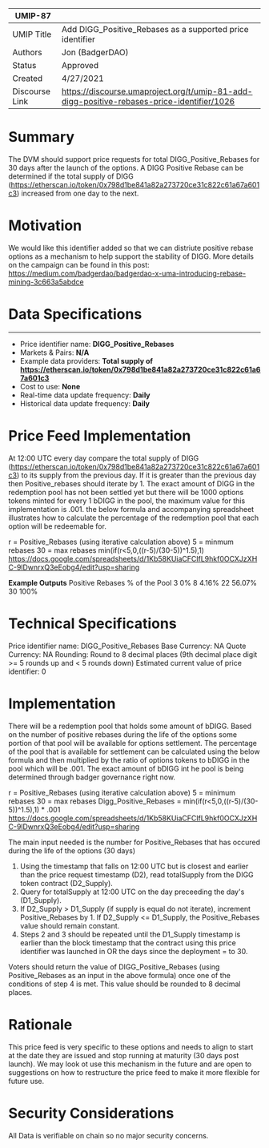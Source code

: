 
| UMIP-87               |                                                               |
| ------------------- | ------------------------------------------------------------- |
| UMIP Title          | Add DIGG_Positive_Rebases as a supported price identifier|
| Authors             | Jon (BadgerDAO)                                               |
| Status              | Approved                                                         |
| Created             | 4/27/2021                                                     |
| Discourse Link      | https://discourse.umaproject.org/t/umip-81-add-digg-positive-rebases-price-identifier/1026           |

# Summary 

The DVM should support price requests for total DIGG_Positive_Rebases for 30 days after the launch of the options. A DIGG Positive Rebase can be determined if the total supply of DIGG (https://etherscan.io/token/0x798d1be841a82a273720ce31c822c61a67a601c3) increased from one day to the next.


# Motivation

We would like this identifier added so that we can distriute positive rebase options as a mechanism to help support the stability of DIGG.  More details on the campaign can be found in this post:
https://medium.com/badgerdao/badgerdao-x-uma-introducing-rebase-mining-3c663a5abdce

# Data Specifications

-----------------------------------------
- Price identifier name: **DIGG_Positive_Rebases** 
- Markets & Pairs: **N/A**
- Example data providers: **Total supply of https://etherscan.io/token/0x798d1be841a82a273720ce31c822c61a67a601c3** 
- Cost to use: **None**
- Real-time data update frequency: **Daily** 
- Historical data update frequency: **Daily** 

# Price Feed Implementation

At 12:00 UTC every day compare the total supply of DIGG (https://etherscan.io/token/0x798d1be841a82a273720ce31c822c61a67a601c3) to its supply from the previous day.  If it is greater than the previous day then Positive_rebases should iterate by 1.  The exact amount of DIGG in the redemption pool has not been settled yet but there will be 1000 options tokens minted for every 1 bDIGG in the pool, the maximum value for this implementation is .001.  the below formula and accompanying spreadsheet illustrates how to calculate the percentage of the redemption pool that each option will be redeemable for.  

r = Positive_Rebases (using iterative calculation above)
5 = minmum rebases
30 = max rebases
min(if(r<5,0,((r-5)/(30-5))^1.5),1)
https://docs.google.com/spreadsheets/d/1Kb58KUiaCFClfL9hkf0OCXJzXHC-9lDwnrxQ3eEobg4/edit?usp=sharing

**Example Outputs**
Positive Rebases  % of the Pool
3                 0%
8                 4.16%
22                56.07%
30                100%


# Technical Specifications

Price identifier name: DIGG_Positive_Rebases
Base Currency: NA
Quote Currency: NA
Rounding: Round to 8 decimal places (9th decimal place digit >= 5 rounds up and < 5 rounds down)
Estimated current value of price identifier: 0

# Implementation

There will be a redemption pool that holds some amount of bDIGG.  Based on the number of positive rebases during the life of the options some portion of that pool will be available for options settlement.  The percentage of the pool that is available for settlement can be calculated using the below formula and then multiplied by the ratio of options tokens to bDIGG in the pool which will be .001.  The exact amount of bDIGG int he pool is being determined through badger governance right now.

r = Positive_Rebases (using iterative calculation above)
5 = minimum rebases
30 = max rebases
Digg_Positive_Rebases = min(if(r<5,0,((r-5)/(30-5))^1.5),1) * .001
https://docs.google.com/spreadsheets/d/1Kb58KUiaCFClfL9hkf0OCXJzXHC-9lDwnrxQ3eEobg4/edit?usp=sharing

The main input needed is the number for Positive_Rebases that has occured during the life of the options (30 days)

1. Using the timestamp that falls on 12:00 UTC but is closest and earlier than the price request timestamp (D2), read totalSupply from the DIGG token contract (D2_Supply).
2. Query for totalSupply at 12:00 UTC on the day preceeding the day's (D1_Supply).
3. If D2_Supply > D1_Supply  (if supply is equal do not iterate), increment Positive_Rebases by 1. If D2_Supply <= D1_Supply, the Positive_Rebases value should remain constant.
4. Steps 2 and 3 should be repeated until the D1_Supply timestamp is earlier than the block timestamp that the contract using this price identifier was launched in OR the days since the deployment = to 30.

Voters should return the value of DIGG_Positive_Rebases (using Positive_Rebases as an input in the above formula) once one of the conditions of step 4 is met. This value should be rounded to 8 decimal places.


# Rationale

This price feed is very specific to these options and needs to align to start at the date they are issued and stop running at maturity (30 days post launch).  We may look ot use this mechanism in the future and are open to suggestions on how to restructure the price feed to make it more flexible for future use.

# Security Considerations

All Data is verifiable on chain so no major security concerns.

